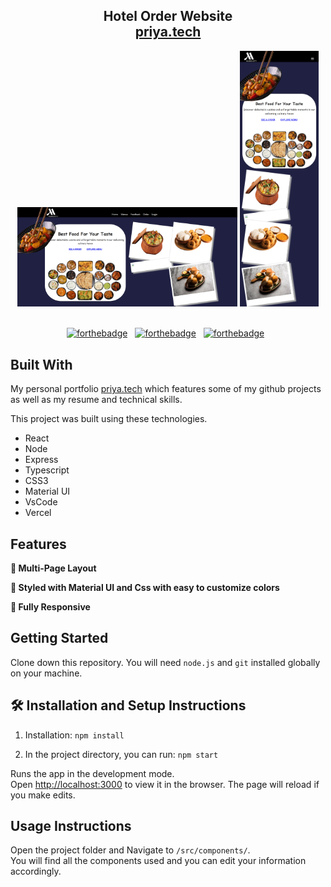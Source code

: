 <h2 align="center">
  Hotel Order Website<br/>
  <a href="" target="_blank">priya.tech</a>
</h2>
<div align="center">
  <img alt="Demo" src="./Images/desktop-image.png"  alt="Desktop View" width="70%"/>
  <img alt="Demo" src="./Images/mobile-image.png"  alt="Mobile View" width="25%"/>
</div>

<br/>

<center>

[![forthebadge](https://forthebadge.com/images/badges/built-with-love.svg)](https://forthebadge.com) &nbsp;
[![forthebadge](https://forthebadge.com/images/badges/made-with-typescript.svg)](https://forthebadge.com) &nbsp;
[![forthebadge](https://forthebadge.com/images/badges/open-source.svg)](https://forthebadge.com) &nbsp;

</center>

## Built With

My personal portfolio <a href="https://priya.vercel.app/" target="_blank">priya.tech</a>
which features some of my github projects as well as my resume and technical skills.<br/>

This project was built using these technologies.

- React
- Node
- Express
- Typescript
- CSS3
- Material UI
- VsCode
- Vercel

## Features

**📖 Multi-Page Layout**

**🎨 Styled with Material UI and Css with easy to customize colors**

**📱 Fully Responsive**

## Getting Started

Clone down this repository. You will need `node.js` and `git` installed globally on your machine.

## 🛠 Installation and Setup Instructions

1. Installation: `npm install`

2. In the project directory, you can run: `npm start`

Runs the app in the development mode.\
Open [http://localhost:3000](http://localhost:3000) to view it in the browser.
The page will reload if you make edits.

## Usage Instructions

Open the project folder and Navigate to `/src/components/`. <br/>
You will find all the components used and you can edit your information accordingly.
